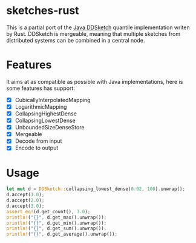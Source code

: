 # sketches-rust
This is a partial port of the [Java DDSketch](https://github.com/DataDog/sketches-java) quantile implementation writen by Rust. DDSketch is mergeable, meaning that multiple sketches from distributed systems can be combined in a central node.

# Features
It aims at as compatible as possible with Java implementations, here is some features has support: 
- [x] CubicallyInterpolatedMapping 
- [x] LogarithmicMapping
- [x] CollapsingHighestDense
- [x] CollapsingLowestDense 
- [x] UnboundedSizeDenseStore
- [x] Mergeable
- [x] Decode from input
- [x] Encode to output

# Usage
```rust
let mut d = DDSketch::collapsing_lowest_dense(0.02, 100).unwrap();
d.accept(1.0);
d.accept(2.0);
d.accept(3.0);
assert_eq!(d.get_count(), 3.0);
println!("{}", d.get_max().unwrap());
println!("{}", d.get_min().unwrap());
println!("{}", d.get_sum().unwrap());
println!("{}", d.get_average().unwrap());
```


